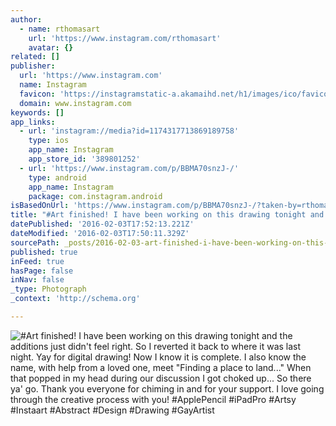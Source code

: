 ```yaml
---
author:
  - name: rthomasart
    url: 'https://www.instagram.com/rthomasart'
    avatar: {}
related: []
publisher:
  url: 'https://www.instagram.com'
  name: Instagram
  favicon: 'https://instagramstatic-a.akamaihd.net/h1/images/ico/favicon.ico/7cdab0872b15.ico'
  domain: www.instagram.com
keywords: []
app_links:
  - url: 'instagram://media?id=1174317713869189758'
    type: ios
    app_name: Instagram
    app_store_id: '389801252'
  - url: 'https://www.instagram.com/p/BBMA70snzJ-/'
    type: android
    app_name: Instagram
    package: com.instagram.android
isBasedOnUrl: 'https://www.instagram.com/p/BBMA70snzJ-/?taken-by=rthomasart'
title: "#Art finished! I have been working on this drawing tonight and the additions just didn't feel right. So I reverted it back to where it was last night. Yay for digital drawing! Now I know it is complete. I also know the name, with help from a loved one, meet \"Finding a place to land...\" When that popped in my head during our discussion I got choked up... So there ya' go. Thank you everyone for chiming in and for your support. I love going through the creative process with you! #ApplePencil #iPadPro #Artsy #Instaart #Abstract #Design #Drawing #GayArtist"
datePublished: '2016-02-03T17:52:13.221Z'
dateModified: '2016-02-03T17:50:11.329Z'
sourcePath: _posts/2016-02-03-art-finished-i-have-been-working-on-this-drawing-tonight-a.md
published: true
inFeed: true
hasPage: false
inNav: false
_type: Photograph
_context: 'http://schema.org'

---
```

![&num;Art finished&excl; I have been working on this drawing tonight and the additions just didn't feel right&period; So I reverted it back to where it was last night&period; Yay for digital drawing&excl; Now I know it is complete&period; I also know the name&comma; with help from a loved one&comma; meet "Finding a place to land&period;&period;&period;" When that popped in my head during our discussion I got choked up&period;&period;&period; So there ya' go&period; Thank you everyone for chiming in and for your support&period; I love going through the creative process with you&excl; &num;ApplePencil &num;iPadPro &num;Artsy &num;Instaart &num;Abstract &num;Design &num;Drawing &num;GayArtist](https://scontent.cdninstagram.com/t51.2885-15/s640x640/sh0.08/e35/12424571_1650384521887926_64722760_n.jpg)